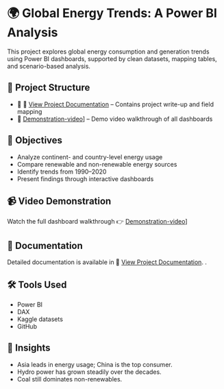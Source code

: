 # 🌍 Global Energy Trends: A Power BI Analysis

This project explores global energy consumption and generation trends using Power BI dashboards, supported by clean datasets, mapping tables, and scenario-based analysis.

## 📂 Project Structure
- 📁 📄 [View Project Documentation](./7.%20Project%20Documentation%20and%20Demonstration/global-energy-trends-powerbi.pdf)
 – Contains project write-up and field mapping
- 📁 [Demonstration-video](https://drive.google.com/file/d/1aE8ixtDsHZQyqEsqikRyRpKbbwZ9fteE/view?usp=sharing)] – Demo video walkthrough of all dashboards

## 🎯 Objectives
- Analyze continent- and country-level energy usage
- Compare renewable and non-renewable energy sources
- Identify trends from 1990–2020
- Present findings through interactive dashboards

## 📹 Video Demonstration
Watch the full dashboard walkthrough 👉 [Demonstration-video](https://drive.google.com/file/d/1aE8ixtDsHZQyqEsqikRyRpKbbwZ9fteE/view?usp=sharing)]

## 📄 Documentation
Detailed documentation is available in 📄 [View Project Documentation](./7.%20Project%20Documentation%20and%20Demonstration/global-energy-trends-powerbi.pdf).
.

## 🛠️ Tools Used
- Power BI
- DAX
- Kaggle datasets
- GitHub

## 🧠 Insights
- Asia leads in energy usage; China is the top consumer.
- Hydro power has grown steadily over the decades.
- Coal still dominates non-renewables.
